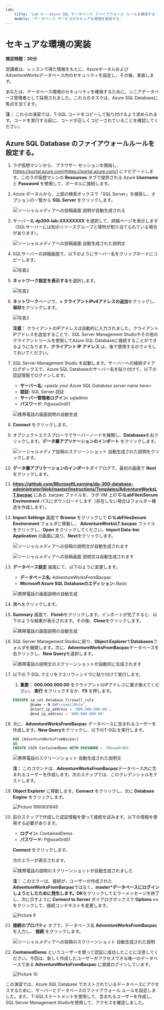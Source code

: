 ```yaml
---
lab:
    title: 'Lab 4 – Azure SQL データベース ファイアウォール ルールを構成する'
    module: 'データベース サービスのセキュアな環境を実装する'
---
```


# セキュアな環境の実装

**推定時間：30分**

受講者は、レッスンで得た情報をもとに、AzureポータルおよびAdventureWorksデータベース内のセキュリティを設定し、その後、実装します。

あなたは、データベース環境のセキュリティを確保するために、シニアデータベース管理者として採用されました。これらのタスクは、Azure SQL Databaseに焦点を当てます。

**注：** これらの演習では、T-SQL コードをコピーして貼り付けるよう求められます。コードを実行する前に、コードが正しくコピーされていることを確認してください。

## Azure SQL Database のファイアウォールルールを設定する。

1. ラボ仮想マシンから、ブラウザー セッションを開始し、[https://portal.azure.com](https://portal.azure.com/) にナビゲートします。このラボ仮想マシンの **Resources** タブで提供される Azure **Username** と **Password** を使用して、ポータルに接続します。

1. Azure ポータルから、上部の検索ボックスで「SQL Server」を検索し、オプションの一覧から **SQL Server** をクリックします。

    ![ソーシャルメディアへの投稿画面 説明が自動生成される](../images/dp-300-module-04-lab-1.png)

1. サーバー名 **dp300-lab-XXXXXXXX** を選択して、詳細ページを表示します（SQLサーバーには別のリソースグループと場所が割り当てられている場合があります）。

    ![ソーシャルメディアへの投稿画面 自動生成された説明文](../images/dp-300-module-04-lab-2.png)

1. SQLサーバーの詳細画面で、以下のようにサーバー名をクリップボードにコピーします。

    ![写真2](../images/dp-300-module-04-lab-3.png)

1. **ネットワーク設定を表示する**を選択します。

    ![写真2](../images/dp-300-module-04-lab-4.png)

1. **ネットワーク**ページで、**+ クライアントIPv4アドレスの追加**をクリックし、**保存**をクリックします。

   ![ 写真3](../images/dp-300-module-04-lab-5.png)

    **注意：** クライアントのIPアドレスは自動的に入力されました。クライアントIPアドレスを追加することで、SQL Server Management Studioやその他のクライアントツールを使用してAzure SQL Databaseに接続することができるようになります。**クライアント IP アドレス** は、後で使用するのでメモしておいてください。

1. SQL Server Management Studio を起動します。サーバーへの接続ダイアログボックスで、Azure SQL Databaseのサーバー名を貼り付けて、以下の認証情報でログインします。

    - **サーバー名:** &lt;_paste your Azure SQL Database server name here_&gt;
    - **認証:** SQL Server 認証
    - **サーバー管理者ログイン:** sqladmin
    - **パスワード:** P@ssw0rd01

    ![携帯電話の画面説明の自動生成](../images/dp-300-module-04-lab-6.png)

1. **Connect** をクリックします。

1. オブジェクトエクスプローラでサーバーノードを展開し、**Databases**を右クリックします。**データ層アプリケーションのインポート** をクリックします。

    ![ソーシャルメディア投稿のスクリーンショット 自動生成された説明](../images/dp-300-module-04-lab-7.png)をクリックします。

1. **データ層アプリケーションのインポート**ダイアログで、最初の画面で **Next** をクリックします。

1. **https://github.com/MicrosoftLearning/dp-300-database-administrator/blob/master/Instructions/Templates/AdventureWorksLT.bacpac** にある .bacpac ファイルを、ラボ VM 上の **C:\LabFiles\Secure Environment** パスにダウンロードします（存在しない場合はフォルダー構造を作成します）。

1. **Import Settings** 画面で **Browse** をクリックして **C:\LabFilesSecure Environment** フォルダに移動し、 **AdventureWorksLT.bacpac** ファイルをクリックし、**Open** をクリックしてください。**Import Data-tier Application** の画面に戻り、**Next**をクリックします。

    ![ソーシャルメディアへの投稿の説明文が自動生成されます](../images/dp-300-module-04-lab-8.png)

    ![ソーシャルメディアへの投稿画面 説明文は自動生成されます](../images/dp-300-module-04-lab-9.png)

1. **データベース設定** 画面にて、以下のように変更します。

    - **データベース名:** AdventureWorksFromBacpac
    - **Microsoft Azure SQL Databaseのエディション:** Basic

    ![携帯電話の画面説明の自動生成](../images/dp-300-module-04-lab-10.png)

1. **次へ**をクリックします。

1. **Summary** 画面で、**Finish**をクリックします。インポートが完了すると、以下のような結果が表示されます。その後、**Close**をクリックします。

    ![携帯電話の画面説明の自動生成](../images/dp-300-module-04-lab-11.png)

1. SQL Server Management Studioに戻り、**Object Explorer**で**Databases**フォルダを展開します。次に、**AdventureWorksFromBacpac**データベースを右クリックし、**New Query**を選択します。

    ![携帯電話の説明文のスクリーンショットが自動的に生成されます](../images/dp-300-module-04-lab-12.png)


1. 以下の T-SQL クエリをクエリウィンドウに貼り付けて実行します。
    1. **重要：** **000.000.000.00** をクライアントのIPアドレスに置き換えてください。 **実行** をクリックするか、**F5** を押します。

    ```sql
    EXECUTE sp_set_database_firewall_rule 
            @name = N'AWFirewallRule',
            @start_ip_address = '000.000.000.00', 
            @end_ip_address = '000.000.000.00'
    ```

1. 次に、**AdventureWorksFromBacpac** データベースに含まれるユーザーを作成します。**New Query**をクリックし、以下のT-SQLを実行します。

    ```sql
    USE [AdventureWorksFromBacpac]
    GO
    CREATE USER ContainedDemo WITH PASSWORD = 'P@ssw0rd01'
    ```

    ![携帯電話のスクリーンショット 自動生成された説明文](../images/dp-300-module-04-lab-13.png)

    **注：** このコマンドは、**AdventureWorksFromBacpac**データベース内に含まれるユーザーを作成します。次のステップでは、このクレデンシャルをテストします。

1. **Object Explorer** に移動します。**Connect** をクリックし、次に **Database Engine** をクリックします。

    ![Picture 1960831949](../images/dp-300-module-04-lab-14.png)

1. 前のステップで作成した認証情報を使って接続を試みます。以下の情報を使用する必要があります。

    - **ログイン:** ContainedDemo
    - **パスワード:** P@ssw0rd01

     **Connect** をクリックします。

     次のエラーが表示されます。

    ![携帯電話の説明のスクリーンショットが自動生成されました](../images/dp-300-module-04-lab-15.png)

    **注：** このエラーは、接続が、ユーザーが作成された**AdventureWorksFromBacpac**ではなく、**master*データベースにログインしようとしたために発生します。OK**をクリックしてエラーメッセージを終了し、次に示すように **Connect to Server** ダイアログボックスで **Options >>** をクリックして、接続コンテキストを変更します。

    ![Picture 9](../images/dp-300-module-04-lab-16.png)

1. **接続のプロパティ** タブで、データベース名 **AdventureWorksFromBacpac** を入力し、 **接続** をクリックします。

    ![ソーシャルメディアへの投稿のスクリーンショット 自動生成された説明](../images/dp-300-module-04-lab-17.png)

1. **ContainedDemo** というユーザーを使って認証に成功したことに注意してください。今回は、新しく作成したユーザーがアクセスできる唯一のデータベースである **AdventureWorksFromBacpac** に直接ログインしています。

    ![Picture 10](../images/dp-300-module-04-lab-18.png)

この演習では、Azure SQL Database でホストされているデータベースにアクセスするために、サーバーとデータベースのファイアウォール ルールを設定しました。また、T-SQLステートメントを使用して、含まれるユーザーを作成し、SQL Server Management Studioを使用して、アクセスを確認しました。
